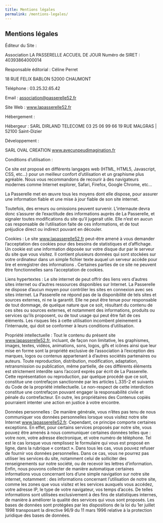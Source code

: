 ```yaml
---
title: Mentions légales
permalink: /mentions-legales/
---
```


## Mentions légales

Éditeur du Site :

Association LA PASSERELLE ACCUEIL DE JOUR Numéro de SIRET : 40393864000014

Responsable éditorial : Céline Perret

18 RUE FELIX BABLON 52000 CHAUMONT

Téléphone : 03.25.32.65.42

Email : association@passerelle52.fr

Site Web : www.lapasserelle52.fr

Hébergement :

Hébergeur : SARL DIRLAND TELECOME
03 25 06 99 66
19 RUE MALGRAS | 52100 Saint-Dizier

Développement :

SARL OVAL CREATION
www.avecunpeudimagination.fr

Conditions d’utilisation :

Ce site est proposé en différents langages web (HTML, HTML5, Javascript, CSS, etc…) pour un meilleur confort d’utilisation et un graphisme plus agréable.
Nous vous recommandons de recourir à des navigateurs modernes comme Internet explorer, Safari, Firefox, Google Chrome, etc…

La Passerelle met en œuvre tous les moyens dont elle dispose, pour assurer une information fiable et une mise à jour fiable de son site internet.

Toutefois, des erreurs ou omissions peuvent survenir. L’internaute devra donc s’assurer de l’exactitude des informations auprès de La Passerelle, et signaler toutes modifications du site qu’il jugerait utile. Elle n’est en aucun cas responsable de l’utilisation faite de ces informations, et de tout préjudice direct ou indirect pouvant en découler.

Cookies : Le site www.lapasserelle52.fr peut-être amené à vous demander l’acceptation des cookies pour des besoins de statistiques et d’affichage. Un cookie est une information déposée sur votre disque dur par le serveur du site que vous visitez. Il contient plusieurs données qui sont stockées sur votre ordinateur dans un simple fichier texte auquel un serveur accède pour lire et enregistrer des informations . Certaines parties de ce site ne peuvent être fonctionnelles sans l’acceptation de cookies.

Liens hypertextes : Le site internet de peut offrir des liens vers d’autres sites internet ou d’autres ressources disponibles sur Internet. La Passerelle ne dispose d’aucun moyen pour contrôler les sites en connexion avec ses sites internet. La Passerelle ne répond pas de la disponibilité de tels sites et sources externes, ni ne la garantit. Elle ne peut être tenue pour responsable de tout dommage, de quelque nature que ce soit, résultant du contenu de ces sites ou sources externes, et notamment des informations, produits ou services qu’ils proposent, ou de tout usage qui peut être fait de ces éléments. Les risques liés à cette utilisation incombent pleinement à l’internaute, qui doit se conformer à leurs conditions d’utilisation.

Propriété intellectuelle : Tout le contenu du présent site www.lapasserelle52.fr, incluant, de façon non limitative, les graphismes, images, textes, vidéos, animations, sons, logos, gifs et icônes ainsi que leur mise en forme sont la propriété exclusive de l’association à l’exception des marques, logos ou contenus appartenant à d’autres sociétés partenaires ou auteurs.
Toute reproduction, distribution, modification, adaptation, retransmission ou publication, même partielle, de ces différents éléments est strictement interdite sans l’accord exprès par écrit de La Passerelle. Cette représentation ou reproduction, par quelque procédé que ce soit, constitue une contrefaçon sanctionnée par les articles L.335-2 et suivants du Code de la propriété intellectuelle. Le non-respect de cette interdiction constitue une contrefaçon pouvant engager la responsabilité civile et pénale du contrefacteur. En outre, les propriétaires des Contenus copiés pourraient intenter une action en justice à votre encontre.

Données personnelles : De manière générale, vous n’êtes pas tenu de nous communiquer vos données personnelles lorsque vous visitez notre site Internet www.lapasserelle52.fr. Cependant, ce principe comporte certaines exceptions. En effet, pour certains services proposés par notre site, vous pouvez être amenés à nous communiquer certaines données telles que : votre nom, votre adresse électronique, et votre numéro de téléphone. Tel est le cas lorsque vous remplissez le formulaire qui vous est proposé en ligne, dans la rubrique « contact ». Dans tous les cas, vous pouvez refuser de fournir vos données personnelles. Dans ce cas, vous ne pourrez pas utiliser les services du site, notamment celui de solliciter des renseignements sur notre société, ou de recevoir les lettres d’information.
Enfin, nous pouvons collecter de manière automatique certaines informations vous concernant lors d’une simple navigation sur notre site internet, notamment : des informations concernant l’utilisation de notre site, comme les zones que vous visitez et les services auxquels vous accédez, votre adresse IP, le type de votre navigateur, vos temps d’accès. De telles informations sont utilisées exclusivement à des fins de statistiques internes, de manière à améliorer la qualité des services qui vous sont proposés. Les bases de données sont protégées par les dispositions de la loi du 1er juillet 1998 transposant la directive 96/9 du 11 mars 1996 relative à la protection juridique des bases de données.
